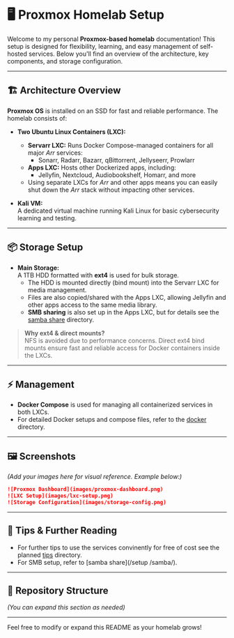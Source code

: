 # 🖥️ Proxmox Homelab Setup

Welcome to my personal **Proxmox-based homelab** documentation! This setup is designed for flexibility, learning, and easy management of self-hosted services. Below you'll find an overview of the architecture, key components, and storage configuration.

---

## 🏗️ Architecture Overview

**Proxmox OS** is installed on an SSD for fast and reliable performance. The homelab consists of:

- **Two Ubuntu Linux Containers (LXC):**
  - **Servarr LXC:** Runs Docker Compose-managed containers for all major *Arr* services:
    - Sonarr, Radarr, Bazarr, qBittorrent, Jellyseerr, Prowlarr
  - **Apps LXC:** Hosts other Dockerized apps, including:
    - Jellyfin, Nextcloud, Audiobookshelf, Homarr, and more
  - Using separate LXCs for *Arr* and other apps means you can easily shut down the *Arr* stack without impacting other services.

- **Kali VM:**  
  A dedicated virtual machine running Kali Linux for basic cybersecurity learning and testing.

---

## 📦 Storage Setup

- **Main Storage:**  
  A 1TB HDD formatted with **ext4** is used for bulk storage.  
  - The HDD is mounted directly (bind mount) into the Servarr LXC for media management.
  - Files are also copied/shared with the Apps LXC, allowing Jellyfin and other apps access to the same media library.
  - **SMB sharing** is also set up in the Apps LXC, but for details see the [samba share](/setup/samba) directory.

> **Why ext4 & direct mounts?**  
> NFS is avoided due to performance concerns. Direct ext4 bind mounts ensure fast and reliable access for Docker containers inside the LXCs.

---

## ⚡ Management

- **Docker Compose** is used for managing all containerized services in both LXCs.
- For detailed Docker setups and compose files, refer to the [docker](/docker-compose) directory.

---

## 🖼️ Screenshots

*(Add your images here for visual reference. Example below:)*

```markdown
![Proxmox Dashboard](images/proxmox-dashboard.png)
![LXC Setup](images/lxc-setup.png)
![Storage Configuration](images/storage-config.png)
```

---

## 📝 Tips & Further Reading

- For further tips to use the services convinently for free of cost see the planned [tips](../tips/) directory.
- For SMB setup, refer to [samba share](/setup /samba/).

---

## 📂 Repository Structure

*(You can expand this section as needed)*

---

Feel free to modify or expand this README as your homelab grows!
